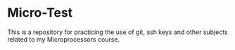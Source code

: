 # Micro-Test
This is a repository for practicing the use of git, ssh keys and other subjects related to my Microprocessors course.
